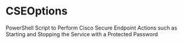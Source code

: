 # CSEOptions
PowerShell Script to Perform Cisco Secure Endpoint Actions such as Starting and Stopping the Service with a Protected Password
